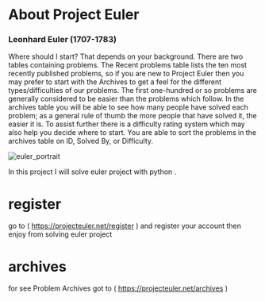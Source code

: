 # About Project Euler
### Leonhard Euler (1707-1783)
Where should I start?
That depends on your background. There are two tables containing problems. The Recent problems table lists the ten most recently published problems, so if you are new to Project Euler then you may prefer to start with the Archives to get a feel for the different types/difficulties of our problems. The first one-hundred or so problems are generally considered to be easier than the problems which follow. In the archives table you will be able to see how many people have solved each problem; as a general rule of thumb the more people that have solved it, the easier it is. To assist further there is a difficulty rating system which may also help you decide where to start. You are able to sort the problems in the archives table on ID, Solved By, or Difficulty.

![euler_portrait](https://github.com/hosseinnzr/euler_project_with_python/assets/90951634/84359c90-ffa3-419b-ab2c-b5e00b37d377)

In this project I will solve euler project with python .

# register
go to ( https://projecteuler.net/register ) and register your account 
then enjoy from solving euler project

# archives
for see Problem Archives got to ( https://projecteuler.net/archives )
